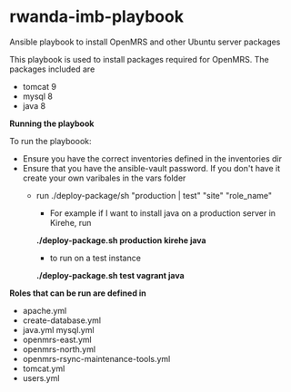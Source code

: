 

# rwanda-imb-playbook
Ansible playbook to install OpenMRS and other Ubuntu server packages

This playbook is used to install packages required for OpenMRS. The packages included are 
* tomcat 9
* mysql 8
* java 8

**Running the playbook**

To run the playboook:
* Ensure you have the correct inventories defined in the inventories dir
* Ensure that you have the ansible-vault password. If you don't have it create your own varibales in the vars folder
  * run ./deploy-package/sh "production | test" "site" "role_name"
    * For example if I want to install java on a production server in Kirehe, run 
    
    **./deploy-package.sh production kirehe java**
  
    * to run on a test instance
    
    **./deploy-package.sh test vagrant java** 

**Roles that can be run are defined in**
* apache.yml  
* create-database.yml  
* java.yml  mysql.yml  
* openmrs-east.yml  
* openmrs-north.yml  
* openmrs-rsync-maintenance-tools.yml 
* tomcat.yml  
* users.yml
